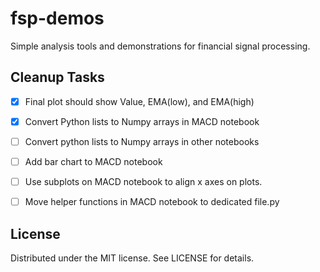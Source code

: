 # fsp-demos
Simple analysis tools and demonstrations for financial signal processing.

## Cleanup Tasks
- [x] Final plot should show Value, EMA(low), and EMA(high)
- [x] Convert Python lists to Numpy arrays in MACD notebook
- [ ] Convert python lists to Numpy arrays in other notebooks
- [ ] Add bar chart to MACD notebook
- [ ] Use subplots on MACD notebook to align x axes on plots.
- [ ] Move helper functions in MACD notebook to dedicated file.py



## License
Distributed under the MIT license. See LICENSE for details.
